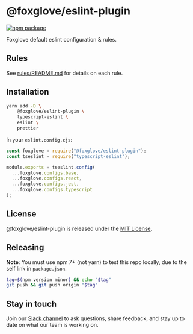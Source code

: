 # @foxglove/eslint-plugin

[![npm package](https://img.shields.io/npm/v/@foxglove/eslint-plugin)](https://www.npmjs.com/package/@foxglove/eslint-plugin)

Foxglove default eslint configuration & rules.

## Rules

See [rules/README.md](rules/README.md) for details on each rule.

## Installation

```sh
yarn add -D \
    @foxglove/eslint-plugin \
    typescript-eslint \
    eslint \
    prettier
```

In your `eslint.config.cjs`:

```js
const foxglove = require("@foxglove/eslint-plugin");
const tseslint = require("typescript-eslint");

module.exports = tseslint.config(
  ...foxglove.configs.base,
  ...foxglove.configs.react,
  ...foxglove.configs.jest,
  ...foxglove.configs.typescript
);
```

## License

@foxglove/eslint-plugin is released under the [MIT License](/LICENSE.md).

## Releasing

**Note**: You must use npm 7+ (not yarn) to test this repo locally, due to the self link in `package.json`.

```sh
tag=$(npm version minor) && echo "$tag"
git push && git push origin "$tag"
```

## Stay in touch

Join our [Slack channel](https://foxglove.dev/slack) to ask questions, share feedback, and stay up to date on what our team is working on.
